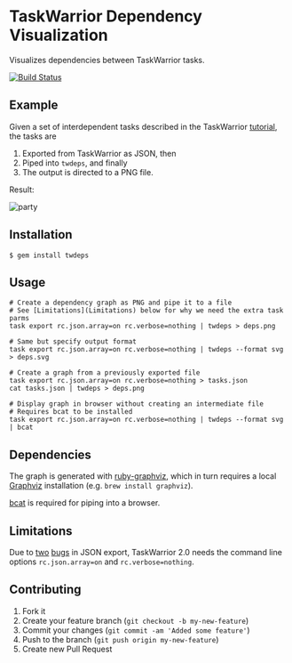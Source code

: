 # TaskWarrior Dependency Visualization

Visualizes dependencies between TaskWarrior tasks.

[![Build Status](https://secure.travis-ci.org/nerab/twdeps.png?branch=master)](http://travis-ci.org/nerab/twdeps)

## Example

Given a set of interdependent tasks described in the TaskWarrior [tutorial](http://taskwarrior.org/projects/taskwarrior/wiki/Tutorial2#DEPENDENCIES), the tasks are

1. Exported from TaskWarrior as JSON, then
1. Piped into `twdeps`, and finally
1. The output is directed to a PNG file.

Result:

![party](/nerab/twdeps/raw/master/examples/party.png)

## Installation

    $ gem install twdeps

## Usage

    # Create a dependency graph as PNG and pipe it to a file
    # See [Limitations](Limitations) below for why we need the extra task parms
    task export rc.json.array=on rc.verbose=nothing | twdeps > deps.png
  
    # Same but specify output format
    task export rc.json.array=on rc.verbose=nothing | twdeps --format svg > deps.svg

    # Create a graph from a previously exported file
    task export rc.json.array=on rc.verbose=nothing > tasks.json
    cat tasks.json | twdeps > deps.png
  
    # Display graph in browser without creating an intermediate file
    # Requires bcat to be installed
    task export rc.json.array=on rc.verbose=nothing | twdeps --format svg | bcat

## Dependencies

The graph is generated with [ruby-graphviz](https://github.com/glejeune/Ruby-Graphviz), which in turn requires a local [Graphviz](http://graphviz.org/) installation (e.g. `brew install graphviz`).

[bcat](http://rtomayko.github.com/bcat/) is required for piping into a browser.

## Limitations

Due to [two](http://taskwarrior.org/issues/1017) [bugs](http://taskwarrior.org/issues/1013) in JSON export, TaskWarrior 2.0 needs the command line options `rc.json.array=on` and `rc.verbose=nothing`.

## Contributing

1. Fork it
2. Create your feature branch (`git checkout -b my-new-feature`)
3. Commit your changes (`git commit -am 'Added some feature'`)
4. Push to the branch (`git push origin my-new-feature`)
5. Create new Pull Request

